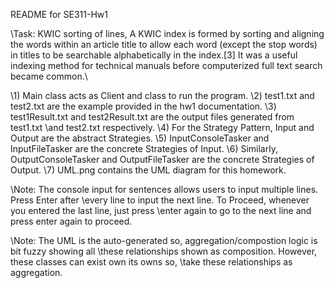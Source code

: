 README for SE311-Hw1

\Task: KWIC sorting of lines, A KWIC index is formed by sorting and aligning the words within an article title to allow each word (except the stop words) in titles to be searchable alphabetically in the index.[3] It was a useful indexing method for technical manuals before computerized full text search became common.\
  
\1) Main class acts as Client and class to run the program.
\2) test1.txt and test2.txt are the example provided in the hw1 documentation.
\3) test1Result.txt and test2Result.txt are the output files generated from test1.txt
\and test2.txt respectively.
\4) For the Strategy Pattern, Input and Output are the abstract Strategies.
\5) InputConsoleTasker and InputFileTasker are the concrete Strategies of Input.
\6) Similarly, OutputConsoleTasker and OutputFileTasker are the concrete Strategies of Output.
\7) UML.png contains the UML diagram for this homework.

\Note: The console input for sentences allows users to input multiple lines. Press Enter after
\every line to input the next line. To Proceed, whenever you entered the last line, just press 
\enter again to go to the next line and press enter again to proceed. 

\Note: The UML is the auto-generated so, aggregation/compostion logic is bit fuzzy showing all
\these relationships shown as composition. However, these classes can exist own its owns so, 
\take these relationships as aggregation.

  